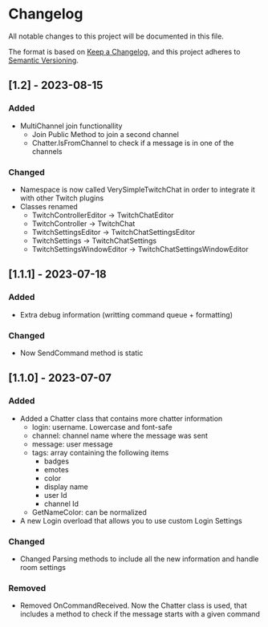 # Changelog
All notable changes to this project will be documented in this file.

The format is based on [Keep a Changelog](https://keepachangelog.com/en/1.0.0/),
and this project adheres to [Semantic Versioning](https://semver.org/spec/v2.0.0.html).

## [1.2] - 2023-08-15

### Added
- MultiChannel join functionallity
    - Join Public Method to join a second channel
    - Chatter.IsFromChannel to check if a message is in one of the channels

### Changed
- Namespace is now called VerySimpleTwitchChat in order to integrate it with other Twitch plugins
- Classes renamed
    - TwitchControllerEditor -> TwitchChatEditor
    - TwitchController -> TwitchChat
    - TwitchSettingsEditor -> TwitchChatSettingsEditor
    - TwitchSettings -> TwitchChatSettings
    - TwitchSettingsWindowEditor -> TwitchChatSettingsWindowEditor

## [1.1.1] - 2023-07-18

### Added
- Extra debug information (writting command queue + formatting)

### Changed
- Now SendCommand method is static

## [1.1.0] - 2023-07-07

### Added
- Added a Chatter class that contains more chatter information
    - login: username. Lowercase and font-safe
    - channel: channel name where the message was sent
    - message: user message
    - tags: array containing the following items
        - badges
        - emotes
        - color
        - display name
        - user Id
        - channel Id
    - GetNameColor: can be normalized
- A new Login overload that allows you to use custom Login Settings

### Changed
- Changed Parsing methods to include all the new information and handle room settings

### Removed
- Removed OnCommandReceived. Now the Chatter class is used, that includes a method to check if the message starts with a given command
